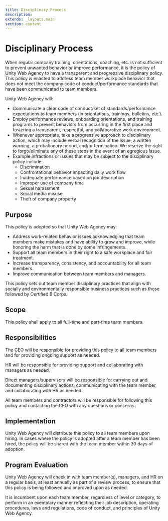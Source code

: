 ```yaml
---
title: Disciplinary Process
description:
extends: _layouts.main
section: content
---
```


# Disciplinary Process

When regular company training, orientations, coaching, etc. is not sufficient to prevent unwanted behavior or improve performance, it is the policy of Unity Web Agency to have a transparent and progressive disciplinary policy. This policy is enacted to address team member workplace behavior that does not meet the company code of conduct/performance standards that have been communicated to team members.

Unity Web Agency will:

- Communicate a clear code of conduct/set of standards/performance expectations to team members (in orientations, trainings, bulletins, etc.).
- Employ performance reviews, onboarding orientations, and training programs to prevent behaviors from occurring in the first place and fostering a transparent, respectful, and collaborative work environment.
- Whenever appropriate, take a progressive approach to disciplinary action, which may include verbal recognition of the issue, a written warning, a probationary period, and/or termination. We reserve the right to forgo/eliminate any of these steps in the event of an egregious issue.
- Example infractions or issues that may be subject to the disciplinary policy include:
    - Discrimination
    - Confrontational behavior impacting daily work flow
    - Inadequate performance based on job description
    - Improper use of company time
    - Sexual harassment
    - Social media misuse
    - Theft of company property

## Purpose

This policy is adopted so that Unity Web Agency may:

- Address work-related behavior issues acknowledging that team members make mistakes and have ability to grow and improve, while honoring the harm that is done by some infringements.
- Support all team members in their right to a safe workplace and fair treatment.
- Increase transparency, consistency, and accountability for all team members.
- Improve communication between team members and managers.

This policy sets out team member disciplinary practices that align with socially and environmentally responsible business practices such as those followed by Certified B Corps.

## Scope

This policy shall apply to all full-time and part-time team members.

## Responsibilities

The CEO will be responsible for providing this policy to all team members and for providing ongoing support as needed.

HR will be responsible for providing support and collaborating with managers as needed.

Direct managers/supervisors will be responsible for carrying out and documenting disciplinary actions, communicating with the team member, and collaborating with HR as needed.

All team members and contractors will be responsible for following this policy and contacting the CEO with any questions or concerns.

## Implementation

Unity Web Agency will distribute this policy to all team members upon hiring. In cases where the policy is adopted after a team member has been hired, the policy will be shared with the team member within 30 days of adoption.

## Program Evaluation

Unity Web Agency will check in with team member(s), managers, and HR on a regular basis, at least annually as part of a review process, to ensure that this policy is being followed and improved upon as needed.

It is incumbent upon each team member, regardless of level or category, to perform in an exemplary manner reflecting their job description, operating procedures, laws and regulations, code of conduct, and principles of Unity Web Agency.
